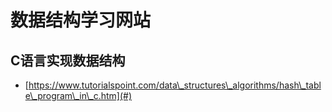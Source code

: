 # 数据结构学习网站

## C语言实现数据结构

* [https://www.tutorialspoint.com/data\_structures\_algorithms/hash\_table\_program\_in\_c.htm](#)



